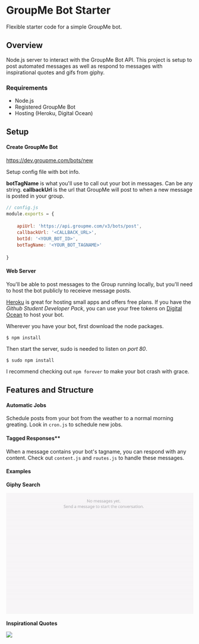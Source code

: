 # GroupMe Bot Starter

Flexible starter code for a simple GroupMe bot.

## Overview

Node.js server to interact with the GroupMe Bot API. This project is setup to post automated messages as well as respond to messages with inspirational quotes and gifs from giphy. 

### Requirements

* Node.js
* Registered GroupMe Bot
* Hosting (Heroku, Digital Ocean)

## Setup

#### Create GroupMe Bot

https://dev.groupme.com/bots/new

Setup config file with bot info. 

**botTagName** is what you'll use to call out your bot in messages. Can be any string.
**callbackUrl** is the url that GroupMe will post to when a new message is posted in your group.

```javascript
// config.js
module.exports = {
	
	apiUrl: 'https://api.groupme.com/v3/bots/post',
	callbackUrl: '<CALLBACK_URL>',
	botId: '<YOUR_BOT_ID>',
	botTagName: '<YOUR_BOT_TAGNAME>'

}
```

#### Web Server

You'll be able to post messages to the Group running locally, but you'll need to host the bot publicly to receieve message posts. 

[Heroku](www.heroku.com) is great for hosting small apps and offers free plans. If you have the *Github Student Developer Pack*, you can use your free tokens on [Digital Ocean](www.digitalocean.com) to host your bot.

Wherever you have your bot, first download the node packages.
```
$ npm install
```

Then start the server, sudo is needed to listen on *port 80*.
```
$ sudo npm install
```

I recommend checking out `npm forever` to make your bot crash with grace.

## Features and Structure

#### Automatic Jobs

Schedule posts from your bot from the weather to a normal morning greating. Look in `cron.js` to schedule new jobs.

#### Tagged Responses**

When a message contains your bot's tagname, you can respond with any content. Check out `content.js` and `routes.js` to handle these messages.

#### Examples

**Giphy Search**

![Posting Gifs](https://raw.githubusercontent.com/daniellytle/groupme-bot-starter/master/gif.example.gif)

**Inspirational Quotes**

![](https://raw.githubusercontent.com/daniellytle/groupme-bot-starter/master/quote.example.gif)


